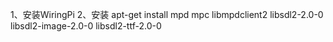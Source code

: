 1、安装WiringPi
2、安装
apt-get install mpd mpc libmpdclient2 libsdl2-2.0-0 libsdl2-image-2.0-0 libsdl2-ttf-2.0-0 